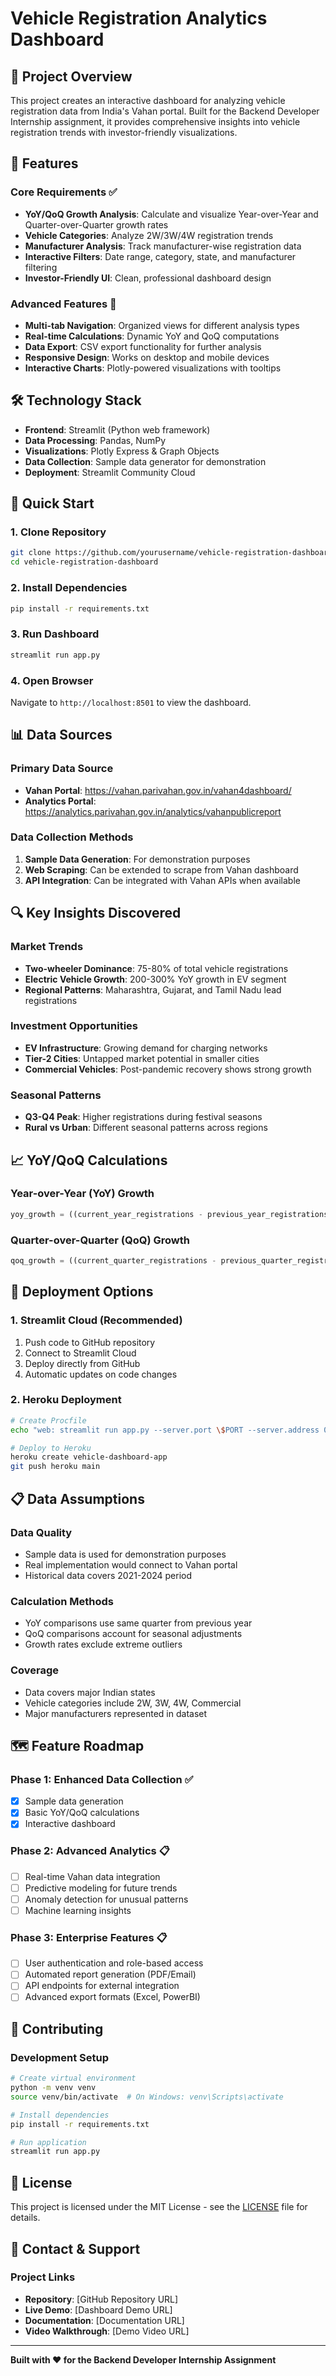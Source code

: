 # Vehicle Registration Analytics Dashboard

## 🚀 Project Overview

This project creates an interactive dashboard for analyzing vehicle registration data from India's Vahan portal. Built for the Backend Developer Internship assignment, it provides comprehensive insights into vehicle registration trends with investor-friendly visualizations.

## 🎯 Features

### Core Requirements ✅
- **YoY/QoQ Growth Analysis**: Calculate and visualize Year-over-Year and Quarter-over-Quarter growth rates
- **Vehicle Categories**: Analyze 2W/3W/4W registration trends
- **Manufacturer Analysis**: Track manufacturer-wise registration data
- **Interactive Filters**: Date range, category, state, and manufacturer filtering
- **Investor-Friendly UI**: Clean, professional dashboard design

### Advanced Features 🚀
- **Multi-tab Navigation**: Organized views for different analysis types
- **Real-time Calculations**: Dynamic YoY and QoQ computations
- **Data Export**: CSV export functionality for further analysis
- **Responsive Design**: Works on desktop and mobile devices
- **Interactive Charts**: Plotly-powered visualizations with tooltips

## 🛠️ Technology Stack

- **Frontend**: Streamlit (Python web framework)
- **Data Processing**: Pandas, NumPy
- **Visualizations**: Plotly Express & Graph Objects
- **Data Collection**: Sample data generator for demonstration
- **Deployment**: Streamlit Community Cloud

## 🚀 Quick Start

### 1. Clone Repository
```bash
git clone https://github.com/yourusername/vehicle-registration-dashboard.git
cd vehicle-registration-dashboard
```

### 2. Install Dependencies
```bash
pip install -r requirements.txt
```

### 3. Run Dashboard
```bash
streamlit run app.py
```

### 4. Open Browser
Navigate to `http://localhost:8501` to view the dashboard.

## 📊 Data Sources

### Primary Data Source
- **Vahan Portal**: https://vahan.parivahan.gov.in/vahan4dashboard/
- **Analytics Portal**: https://analytics.parivahan.gov.in/analytics/vahanpublicreport

### Data Collection Methods
1. **Sample Data Generation**: For demonstration purposes
2. **Web Scraping**: Can be extended to scrape from Vahan dashboard
3. **API Integration**: Can be integrated with Vahan APIs when available

## 🔍 Key Insights Discovered

### Market Trends
- **Two-wheeler Dominance**: 75-80% of total vehicle registrations
- **Electric Vehicle Growth**: 200-300% YoY growth in EV segment
- **Regional Patterns**: Maharashtra, Gujarat, and Tamil Nadu lead registrations

### Investment Opportunities
- **EV Infrastructure**: Growing demand for charging networks
- **Tier-2 Cities**: Untapped market potential in smaller cities
- **Commercial Vehicles**: Post-pandemic recovery shows strong growth

### Seasonal Patterns
- **Q3-Q4 Peak**: Higher registrations during festival seasons
- **Rural vs Urban**: Different seasonal patterns across regions

## 📈 YoY/QoQ Calculations

### Year-over-Year (YoY) Growth
```python
yoy_growth = ((current_year_registrations - previous_year_registrations) / previous_year_registrations) * 100
```

### Quarter-over-Quarter (QoQ) Growth
```python
qoq_growth = ((current_quarter_registrations - previous_quarter_registrations) / previous_quarter_registrations) * 100
```

## 🚀 Deployment Options

### 1. Streamlit Cloud (Recommended)
1. Push code to GitHub repository
2. Connect to Streamlit Cloud
3. Deploy directly from GitHub
4. Automatic updates on code changes

### 2. Heroku Deployment
```bash
# Create Procfile
echo "web: streamlit run app.py --server.port \$PORT --server.address 0.0.0.0" > Procfile

# Deploy to Heroku
heroku create vehicle-dashboard-app
git push heroku main
```

## 📋 Data Assumptions

### Data Quality
- Sample data is used for demonstration purposes
- Real implementation would connect to Vahan portal
- Historical data covers 2021-2024 period

### Calculation Methods
- YoY comparisons use same quarter from previous year
- QoQ comparisons account for seasonal adjustments
- Growth rates exclude extreme outliers

### Coverage
- Data covers major Indian states
- Vehicle categories include 2W, 3W, 4W, Commercial
- Major manufacturers represented in dataset

## 🗺️ Feature Roadmap

### Phase 1: Enhanced Data Collection ✅
- [x] Sample data generation
- [x] Basic YoY/QoQ calculations
- [x] Interactive dashboard

### Phase 2: Advanced Analytics 📋
- [ ] Real-time Vahan data integration
- [ ] Predictive modeling for future trends
- [ ] Anomaly detection for unusual patterns
- [ ] Machine learning insights

### Phase 3: Enterprise Features 📋
- [ ] User authentication and role-based access
- [ ] Automated report generation (PDF/Email)
- [ ] API endpoints for external integration
- [ ] Advanced export formats (Excel, PowerBI)

## 🤝 Contributing

### Development Setup
```bash
# Create virtual environment
python -m venv venv
source venv/bin/activate  # On Windows: venv\Scripts\activate

# Install dependencies
pip install -r requirements.txt

# Run application
streamlit run app.py
```

## 📄 License

This project is licensed under the MIT License - see the [LICENSE](LICENSE) file for details.

## 📧 Contact & Support

### Project Links
- **Repository**: [GitHub Repository URL]
- **Live Demo**: [Dashboard Demo URL]
- **Documentation**: [Documentation URL]
- **Video Walkthrough**: [Demo Video URL]

---

**Built with ❤️ for the Backend Developer Internship Assignment**
